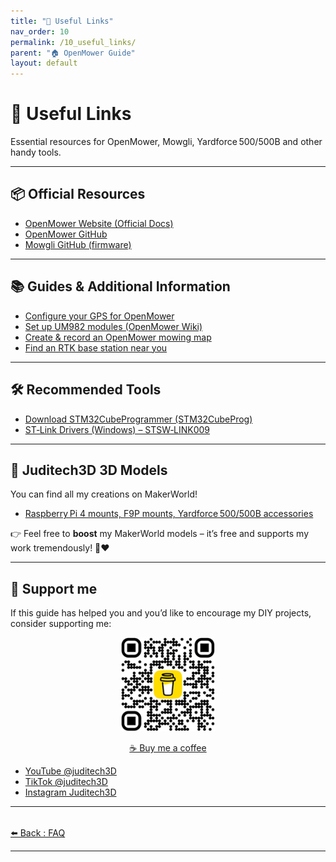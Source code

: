 ```yaml
---
title: "🔗 Useful Links"
nav_order: 10
permalink: /10_useful_links/
parent: "🏠 OpenMower Guide"
layout: default
---
```


# 🔗 Useful Links

Essential resources for OpenMower, Mowgli, Yardforce 500/500B and other handy tools.

---

## 📦 Official Resources

- [OpenMower Website (Official Docs)](https://openmower.de)
- [OpenMower GitHub](https://github.com/ClemensElflein/OpenMower)
- [Mowgli GitHub (firmware)](https://github.com/cedbossneo/Mowgli)

---

## 📚 Guides & Additional Information

- [Configure your GPS for OpenMower](https://openmower.de/docs/robot-assembly/prepare-the-parts/prepare-the-gps/)
- [Set up UM982 modules (OpenMower Wiki)](https://wiki.openmower.de/index.php?title=Unicore_GPS_modules)
- [Create & record an OpenMower mowing map](https://openmower.de/docs/software-setup/record-a-map/)
- [Find an RTK base station near you](https://lvawebprojects.ovh/rtk/rtk.php)

---

## 🛠️ Recommended Tools

- [Download STM32CubeProgrammer (STM32CubeProg)](https://mega.nz/folder/2ZMHjJhT#DXUiH4I_ma5rL42wuUkJ_Q)
- [ST‑Link Drivers (Windows) – STSW‑LINK009](https://mega.nz/folder/XEdGVTaB#KnQNzVhi9RzjMeEXjzvQ-g)

---

## 📂 Juditech3D 3D Models

You can find all my creations on MakerWorld!

- [Raspberry Pi 4 mounts, F9P mounts, Yardforce 500/500B accessories](https://makerworld.com/en/@juditech3d)

👉 Feel free to **boost** my MakerWorld models – it’s free and supports my work tremendously! 🚀❤️

---

## 🙏 Support me

If this guide has helped you and you’d like to encourage my DIY projects, consider supporting me:

<div align="center">
  <a href="https://buymeacoffee.com/juditech3d">
    <img src="https://github.com/juditech3D/Guide-DIY-OpenMower-Mowgli-pour-Robots-Tondeuses-Yard500-et-500B/blob/main/images/Soutien/bmc_qr-mini.png?raw=true" width="150" alt="Buy me a coffee">
  </a>
  <p><a href="https://buymeacoffee.com/juditech3d">☕ Buy me a coffee</a></p>
</div>

- [YouTube @juditech3D](https://www.youtube.com/@juditech3d)
- [TikTok @juditech3D](https://www.tiktok.com/@juditech3d)
- [Instagram Juditech3D](https://www.instagram.com/juditech3d/)

---

<div style="display: flex; justify-content: space-between; margin-top: 2rem;">
  <a href="{{ '/08_faq/' | relative_url }}" class="btn">⬅️ Back : FAQ</a>
</div>

---
